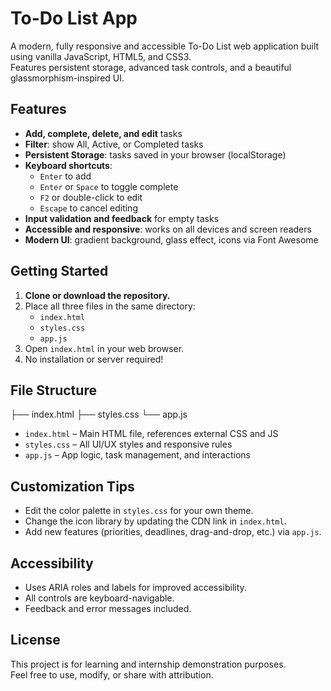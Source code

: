 # To-Do List App

A modern, fully responsive and accessible To-Do List web application built using vanilla JavaScript, HTML5, and CSS3.  
Features persistent storage, advanced task controls, and a beautiful glassmorphism-inspired UI.

## Features

- **Add, complete, delete, and edit** tasks
- **Filter**: show All, Active, or Completed tasks
- **Persistent Storage**: tasks saved in your browser (localStorage)
- **Keyboard shortcuts**:  
  - `Enter` to add  
  - `Enter` or `Space` to toggle complete  
  - `F2` or double-click to edit  
  - `Escape` to cancel editing
- **Input validation and feedback** for empty tasks
- **Accessible and responsive**: works on all devices and screen readers
- **Modern UI**: gradient background, glass effect, icons via Font Awesome

## Getting Started

1. **Clone or download the repository.**
2. Place all three files in the same directory:
    - `index.html`
    - `styles.css`
    - `app.js`
3. Open `index.html` in your web browser.
4. No installation or server required!

## File Structure
├── index.html
├── styles.css
└── app.js

- `index.html` – Main HTML file, references external CSS and JS
- `styles.css` – All UI/UX styles and responsive rules
- `app.js` – App logic, task management, and interactions

## Customization Tips

- Edit the color palette in `styles.css` for your own theme.
- Change the icon library by updating the CDN link in `index.html`.
- Add new features (priorities, deadlines, drag-and-drop, etc.) via `app.js`.

## Accessibility

- Uses ARIA roles and labels for improved accessibility.
- All controls are keyboard-navigable.
- Feedback and error messages included.

## License

This project is for learning and internship demonstration purposes.  
Feel free to use, modify, or share with attribution.



